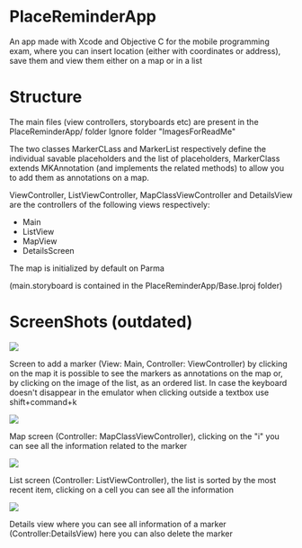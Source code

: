 # PlaceReminderApp

An app made with Xcode and Objective C for the mobile programming exam, where you can insert location (either with coordinates or address), save them and view them either on a map or in a list

# Structure
The main files (view controllers, storyboards etc) are present in the PlaceReminderApp/ folder
Ignore folder "ImagesForReadMe"

The two classes MarkerCLass and MarkerList respectively define the individual savable placeholders and the list of placeholders, MarkerClass extends MKAnnotation (and implements the related methods) to allow you to add them as annotations on a map.
  
  ViewController, ListViewController, MapClassViewController and DetailsView are the controllers of the following views respectively:
  
   - Main
   - ListView
   - MapView
   - DetailsScreen

  The map is initialized by default on Parma
  
  (main.storyboard is contained in the PlaceReminderApp/Base.Iproj folder)
  

  # ScreenShots (outdated)
  
  ![](https://github.com/ErZicky/Daniele_Ziaco_PlaceReminderApp/blob/main/ImagesForReadMe/screen%20(3).jpeg)
  
Screen to add a marker (View: Main, Controller: ViewController) by clicking on the map it is possible to see the markers as annotations on the map or, by clicking on the image of the list, as an ordered list.
In case the keyboard doesn't disappear in the emulator when clicking outside a textbox use shift+command+k
  
  ![](https://github.com/ErZicky/Daniele_Ziaco_PlaceReminderApp/blob/main/ImagesForReadMe/screen%20(4).jpeg)
  
Map screen (Controller: MapClassViewController), clicking on the "i" you can see all the information related to the marker
  
  ![](https://github.com/ErZicky/Daniele_Ziaco_PlaceReminderApp/blob/main/ImagesForReadMe/screen%20(1).jpeg)
  
List screen (Controller: ListViewController), the list is sorted by the most recent item, clicking on a cell you can see all the information
  
  ![](https://github.com/ErZicky/Daniele_Ziaco_PlaceReminderApp/blob/main/ImagesForReadMe/screen%20(2).jpeg)
  
 Details view where you can see all information of a marker (Controller:DetailsView) here you can also delete the marker
